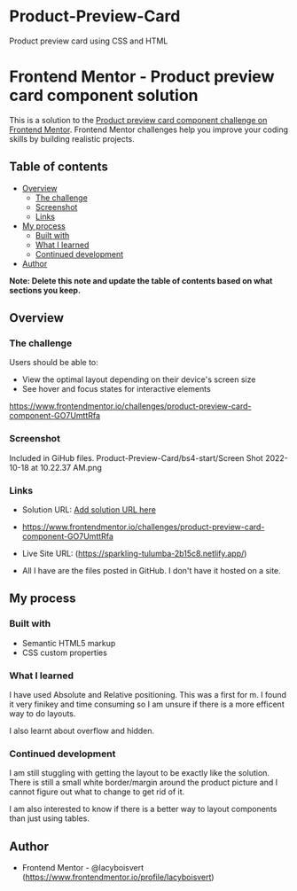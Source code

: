 # Product-Preview-Card
Product preview card using CSS and HTML

# Frontend Mentor - Product preview card component solution

This is a solution to the [Product preview card component challenge on Frontend Mentor](https://www.frontendmentor.io/challenges/product-preview-card-component-GO7UmttRfa). Frontend Mentor challenges help you improve your coding skills by building realistic projects. 

## Table of contents

- [Overview](#overview)
  - [The challenge](#the-challenge)
  - [Screenshot](#screenshot)
  - [Links](#links)
- [My process](#my-process)
  - [Built with](#built-with)
  - [What I learned](#what-i-learned)
  - [Continued development](#continued-development)
- [Author](#author)


**Note: Delete this note and update the table of contents based on what sections you keep.**

## Overview

### The challenge

Users should be able to:

- View the optimal layout depending on their device's screen size
- See hover and focus states for interactive elements

https://www.frontendmentor.io/challenges/product-preview-card-component-GO7UmttRfa 

### Screenshot

Included in GiHub files. 
Product-Preview-Card/bs4-start/Screen Shot 2022-10-18 at 10.22.37 AM.png


### Links

- Solution URL: [Add solution URL here](https://your-solution-url.com)
-  https://www.frontendmentor.io/challenges/product-preview-card-component-GO7UmttRfa


- Live Site URL: (https://sparkling-tulumba-2b15c8.netlify.app/)
- All I have are the files posted in GitHub. I don't have it hosted on a site. 

## My process

### Built with

- Semantic HTML5 markup
- CSS custom properties

### What I learned

I have used Absolute and Relative positioning. This was a first for m. I found it very finikey and time consuming so I am unsure if there is a more efficent way to do layouts. 

I also learnt about overflow and hidden. 

### Continued development

I am still stuggling with getting the layout to be exactly like the solution. There is still a small white border/margin around the product picture and I cannot figure out what to change to get rid of it. 

I am also interested to know if there is a better way to layout components than just using tables. 


## Author
- Frontend Mentor - @lacyboisvert (https://www.frontendmentor.io/profile/lacyboisvert)




